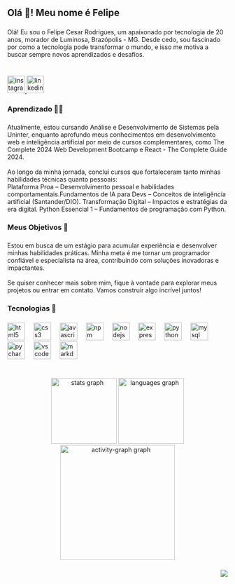 <h2 align="left">Olá 👋! Meu nome é Felipe</h2>

###

<p align="left">Olá! Eu sou o Felipe Cesar Rodrigues, um apaixonado por tecnologia de 20 anos, morador de Luminosa, Brazópolis - MG. Desde cedo, sou fascinado por como a tecnologia pode transformar o mundo, e isso me motiva a buscar sempre novos aprendizados e desafios.</p>

###

<br clear="both">

<div align="left">
  <a href="https://www.instagram.com/felp.zip/" target="_blank">
    <img src="https://img.shields.io/static/v1?message=Instagram&logo=instagram&label=&color=E4405F&logoColor=white&labelColor=&style=for-the-badge" height="40" alt="instagram logo"  />
  </a>
  <a href="https://www.linkedin.com/in/felipe-cesar-rodrigues/" target="_blank">
    <img src="https://img.shields.io/static/v1?message=LinkedIn&logo=linkedin&label=&color=0077B5&logoColor=white&labelColor=&style=for-the-badge" height="40" alt="linkedin logo"  />
  </a>
</div>

###

<h3 align="left">Aprendizado 👨‍💻</h3>

###

<p align="left">Atualmente, estou cursando Análise e Desenvolvimento de Sistemas pela Uninter, enquanto aprofundo meus conhecimentos em desenvolvimento web e inteligência artificial por meio de cursos complementares, como The Complete 2024 Web Development Bootcamp e React - The Complete Guide 2024.
<br><br>
Ao longo da minha jornada, conclui cursos que fortaleceram tanto minhas habilidades técnicas quanto pessoais:
<br>
Plataforma Proa – Desenvolvimento pessoal e habilidades comportamentais.Fundamentos de IA para Devs – Conceitos de inteligência artificial (Santander/DIO).
Transformação Digital – Impactos e estratégias da era digital.
Python Essencial 1 – Fundamentos de programação com Python.
</p>

###

<h3 align="left">Meus Objetivos 🎯</h3>

###

<p align="left">Estou em busca de um estágio para acumular experiência e desenvolver minhas habilidades práticas. Minha meta é me tornar um programador confiável e especialista na área, contribuindo com soluções inovadoras e impactantes.<br><br>Se quiser conhecer mais sobre mim, fique à vontade para explorar meus projetos ou entrar em contato. Vamos construir algo incrível juntos!</p>

###

<h3 align="left">Tecnologias 🤖</h3>

###

<div align="left">
  <img src="https://cdn.jsdelivr.net/gh/devicons/devicon/icons/html5/html5-original.svg" height="40" alt="html5 logo"  />
  <img width="12" />
  <img src="https://cdn.jsdelivr.net/gh/devicons/devicon/icons/css3/css3-original.svg" height="40" alt="css3 logo"  />
  <img width="12" />
  <img src="https://cdn.jsdelivr.net/gh/devicons/devicon/icons/javascript/javascript-original.svg" height="40" alt="javascript logo"  />
  <img width="12" />
  <img src="https://cdn.jsdelivr.net/gh/devicons/devicon/icons/npm/npm-original-wordmark.svg" height="40" alt="npm logo"  />
  <img width="12" />
  <img src="https://cdn.jsdelivr.net/gh/devicons/devicon/icons/nodejs/nodejs-original.svg" height="40" alt="nodejs logo"  />
  <img width="12" />
  <img src="https://cdn.jsdelivr.net/gh/devicons/devicon/icons/express/express-original.svg" height="40" alt="express logo"  />
  <img width="12" />
  <img src="https://cdn.jsdelivr.net/gh/devicons/devicon/icons/python/python-original.svg" height="40" alt="python logo"  />
  <img width="12" />
  <img src="https://cdn.jsdelivr.net/gh/devicons/devicon/icons/mysql/mysql-original.svg" height="40" alt="mysql logo"  />
  <img width="12" />
  <img src="https://cdn.jsdelivr.net/gh/devicons/devicon/icons/pycharm/pycharm-original.svg" height="40" alt="pycharm logo"  />
  <img width="12" />
  <img src="https://cdn.jsdelivr.net/gh/devicons/devicon/icons/vscode/vscode-original.svg" height="40" alt="vscode logo"  />
  <img width="12" />
  <img src="https://cdn.jsdelivr.net/gh/devicons/devicon/icons/markdown/markdown-original.svg" height="40" alt="markdown logo"  />
</div>

###

<br clear="both">

<div align="center">
  <img src="https://github-readme-stats.vercel.app/api?username=Kiy0p0N&hide_title=false&hide_rank=false&show_icons=true&include_all_commits=true&count_private=true&disable_animations=false&theme=dark&locale=pt-br&hide_border=false&order=1" height="150" alt="stats graph"  />
  <img src="https://github-readme-stats.vercel.app/api/top-langs?username=Kiy0p0N&locale=pt-br&hide_title=false&layout=compact&card_width=320&langs_count=10&theme=dark&hide_border=false&order=2" height="150" alt="languages graph"  />
  <img src="https://github-readme-activity-graph.vercel.app/graph?username=Kiy0p0N&radius=16&theme=chartreuse-dark&area=true&order=5&hide_title=false&custom_title=Gr%C3%A1fico%20de%20Contribui%C3%A7%C3%B5es%20de%20Felipe" height="262" alt="activity-graph graph"  />
</div>

###


<img align="right" src="https://profile-counter.glitch.me/Kiy0p0N/count.svg?"  />

###
